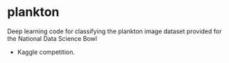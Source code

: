 # plankton

Deep learning code for classifying the plankton image dataset provided for the National Data Science Bowl 
- Kaggle competition.  
